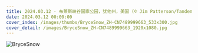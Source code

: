 ```yaml
---
title: 2024.03.12 - 布莱斯峡谷国家公园，犹他州，美国 (© Jim Patterson/Tandem Stills + Motion)
date: 2024.03.12 00:00:00
cover_index: /images/thumbs/BryceSnow_ZH-CN7489999663_533x300.jpg
cover_detail: /images/BryceSnow_ZH-CN7489999663_1920x1080.jpg
---
```


![BryceSnow](/images/BryceSnow_ZH-CN7489999663_1920x1080.jpg)
